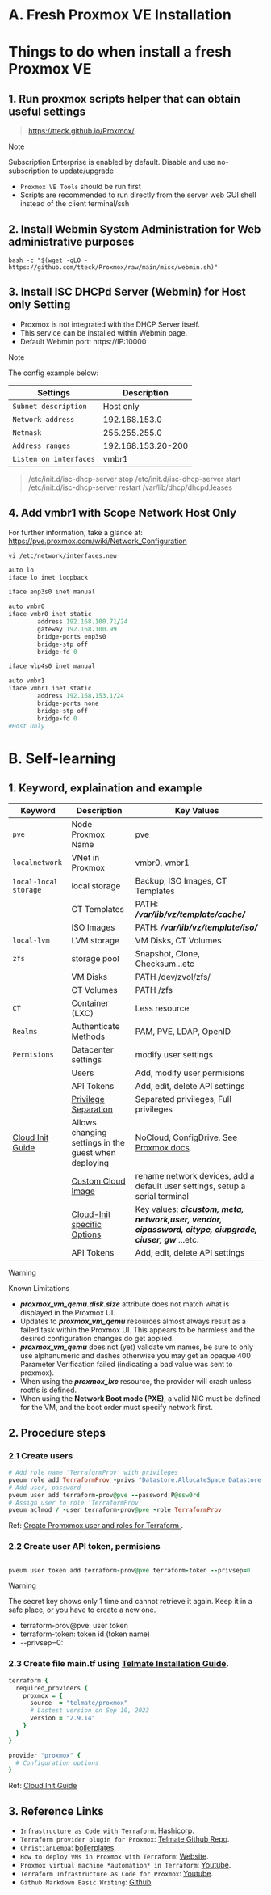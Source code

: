 
# A. Fresh Proxmox VE Installation
# Things to do when install a fresh Proxmox VE 
## 1. Run proxmox scripts helper that can obtain useful settings
> https://tteck.github.io/Proxmox/

> [!NOTE]  
> Subscription Enterprise is enabled by default. Disable and use no-subscription to update/upgrade

 + `Proxmox VE Tools` should be run first
 + Scripts are recommended to run directly from the server web GUI shell instead of the client terminal/ssh

## 2. Install Webmin System Administration for Web administrative purposes
`bash -c "$(wget -qLO - https://github.com/tteck/Proxmox/raw/main/misc/webmin.sh)"`

## 3. Install ISC DHCPd Server (Webmin) for Host only Setting
+ Proxmox is not integrated with the DHCP Server itself. 
+ This service can be installed within Webmin page.
+ Default Webmin port: https://IP:10000
> [!NOTE]  
> The config example below:

<!--
/etc/init.d/isc-dhcp-server stop
/etc/init.d/isc-dhcp-server start
/etc/init.d/isc-dhcp-server restart
/var/lib/dhcp/dhcpd.leases 
-->

| Settings | Description |
| --- | --- |
| `Subnet description` | Host only |
| `Network address` | 192.168.153.0 | 
|`Netmask` | 255.255.255.0 |
| `Address ranges` | 192.168.153.20-200 |
| `Listen on interfaces` | vmbr1 |

> /etc/init.d/isc-dhcp-server stop
/etc/init.d/isc-dhcp-server start
/etc/init.d/isc-dhcp-server restart
/var/lib/dhcp/dhcpd.leases
## 4. Add vmbr1 with Scope Network Host Only
For further information, take a glance at:
https://pve.proxmox.com/wiki/Network_Configuration

`vi /etc/network/interfaces.new`
```ruby
auto lo
iface lo inet loopback

iface enp3s0 inet manual

auto vmbr0
iface vmbr0 inet static
        address 192.168.100.71/24
        gateway 192.168.100.99
        bridge-ports enp3s0
        bridge-stp off
        bridge-fd 0

iface wlp4s0 inet manual

auto vmbr1
iface vmbr1 inet static
        address 192.168.153.1/24
        bridge-ports none
        bridge-stp off
        bridge-fd 0
#Host Only
```

# B. Self-learning
## 1. Keyword, explaination and example 
| Keyword | Description | Key Values | 
| --- | --- | --- |
| `pve` | Node Proxmox Name | pve |
| `localnetwork` | VNet in Proxmox | vmbr0, vmbr1 |
|`local-local storage` | local storage | Backup, ISO Images, CT Templates |
| | CT Templates | PATH: ***/var/lib/vz/template/cache/*** |
| | ISO Images| PATH: ***/var/lib/vz/template/iso/*** |
| `local-lvm` | LVM storage | VM Disks, CT Volumes |
| `zfs` | storage pool | Snapshot, Clone, Checksum...etc |
|  | VM Disks | PATH /dev/zvol/zfs/ | 
|  | CT Volumes | PATH /zfs | 
| `CT` | Container (LXC) | Less resource | 
| `Realms` | Authenticate Methods | PAM, PVE, LDAP, OpenID |
| `Permisions` | Datacenter settings | modify user settings |
| | Users | Add, modify user permisions |
|  | API Tokens | Add, edit, delete API settings |
|  | [Privilege Separation](https://pve.proxmox.com/wiki/User_Management#pveum_tokens) | Separated privileges, Full privileges |
| [Cloud Init Guide](https://github.com/Telmate/terraform-provider-proxmox/blob/master/docs/guides/cloud_init.md) | Allows changing settings in the guest when deploying | NoCloud, ConfigDrive. See [Proxmox docs](https://pve.proxmox.com/wiki/Cloud-Init_Support). |
|  | [Custom Cloud Image](https://pve.proxmox.com/wiki/Cloud-Init_FAQ#Creating_a_custom_cloud_image) | rename network devices, add a default user settings, setup a serial terminal |
|  | [Cloud-Init specific Options](https://pve.proxmox.com/wiki/Cloud-Init_Support#_cloud_init_specific_options) | Key values: ***cicustom, meta, network,user, vendor, cipassword, citype, ciupgrade, ciuser, gw*** ...etc.|
|  | API Tokens | Add, edit, delete API settings |
> [!WARNING]
> Known Limitations
  + ***proxmox_vm_qemu.disk.size*** attribute does not match what is displayed in the Proxmox UI.
  + Updates to ***proxmox_vm_qemu*** resources almost always result as a failed task within the Proxmox UI. This appears to be harmless and the desired configuration changes do get applied.
  + ***proxmox_vm_qemu*** does not (yet) validate vm names, be sure to only use alphanumeric and dashes otherwise you may get an opaque 400 Parameter Verification failed (indicating a bad value was sent to proxmox).
  + When using the ***proxmox_lxc*** resource, the provider will crash unless rootfs is defined.
  + When using the **Network Boot mode (PXE)**, a valid NIC must be defined for the VM, and the boot order must specify network first.

## 2. Procedure steps
### 2.1 Create users
```ruby
# Add role name 'TerraformProv' with privileges
pveum role add TerraformProv -privs "Datastore.AllocateSpace Datastore.Audit Pool.Allocate Sys.Audit Sys.Console Sys.Modify VM.Allocate VM.Audit VM.Clone VM.Config.CDROM VM.Config.Cloudinit VM.Config.CPU VM.Config.Disk VM.Config.HWType VM.Config.Memory VM.Config.Network VM.Config.Options VM.Migrate VM.Monitor VM.PowerMgmt"
# Add user, password
pveum user add terraform-prov@pve --password P@ssw0rd
# Assign user to role 'TerraformProv'
pveum aclmod / -user terraform-prov@pve -role TerraformProv
```
Ref:
[Create Promxmox user and roles for Terraform ](https://registry.terraform.io/providers/Telmate/proxmox/latest/docs#creating-the-proxmox-user-and-role-for-terraform).
### 2.2 Create user API token, permisions

```ruby

pveum user token add terraform-prov@pve terraform-token --privsep=0
```
> [!WARNING]
> The secret key shows only 1 time and cannot retrieve it again. Keep it in a safe place, or you have to create a new one.
+ terraform-prov@pve: user token
+ terraform-token: token id (token name)
+ --privsep=0:
### 2.3 Create file main.tf using [Telmate Installation Guide](https://github.com/Telmate/terraform-provider-proxmox/blob/master/docs/guides/installation.md).
```ruby
terraform {
  required_providers {
    proxmox = {
      source  = "telmate/proxmox"
      # Lastest version on Sep 10, 2023
      version = "2.9.14"
    }
  }
}

provider "proxmox" {
  # Configuration options
}
```
Ref:
[Cloud Init Guide](https://github.com/Telmate/terraform-provider-proxmox/blob/master/docs/guides/cloud_init.md#cloud-init-guide)

## 3. Reference Links
+ `Infrastructure as Code with Terraform`: [Hashicorp](https://developer.hashicorp.com/terraform/tutorials/aws-get-started/infrastructure-as-code).
+ `Terraform provider plugin for Proxmox`: [Telmate Github Repo](https://github.com/Telmate/terraform-provider-proxmox#terraform-provider-plugin-for-proxmox).
+ `ChristianLempa`: [boilerplates](https://github.com/ChristianLempa/boilerplates/tree/main/terraform/proxmox).
+ `How to deploy VMs in Proxmox with Terraform`: [Website](https://austinsnerdythings.com/2021/09/01/how-to-deploy-vms-in-proxmox-with-terraform/).
+ `Proxmox virtual machine *automation* in Terraform`: [Youtube](https://www.youtube.com/watch?v=dvyeoDBUtsU&ab_channel=ChristianLempa).
+ `Terraform Infrastructure as Code for Proxmox`: [Youtube](https://www.youtube.com/watch?v=DjmzVHj3AK0&ab_channel=EngineeringwithMorris).
+ `Github Markdown Basic Writing`: [Github](https://docs.github.com/en/get-started/writing-on-github/getting-started-with-writing-and-formatting-on-github/basic-writing-and-formatting-syntax#headings).